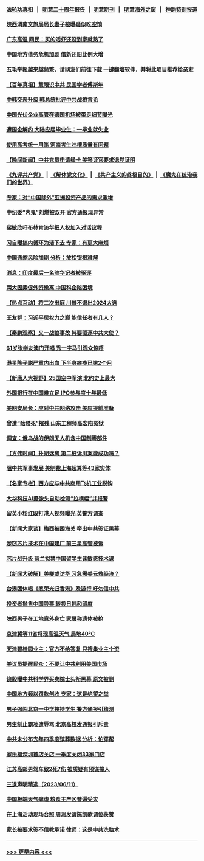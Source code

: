#### [法轮功真相](https://github.com/gfw-breaker/truth/blob/master/README.md?t=0) &nbsp;&nbsp;|&nbsp;&nbsp; [明慧二十周年报告](https://github.com/gfw-breaker/mh-reports/blob/master/README.md?t=0) &nbsp;&nbsp;|&nbsp;&nbsp;[明慧期刊](https://github.com/gfw-breaker/mh-qikan) &nbsp;&nbsp;|&nbsp;&nbsp; [明慧海外之窗](https://github.com/gfw-breaker/mh-news/blob/master/README.md?t=0) &nbsp;&nbsp;|&nbsp;&nbsp; [神韵特别报道](https://github.com/gfw-breaker/mh-news/blob/master/shenyun.md?t=0)
#### [陕西渭南文旅局局长妻子被曝疑似吃空饷](../pages/nsc413/n14015205.md?t=06132144) 
#### [广东高温 网民：买的活虾还没到家就熟了](../pages/nsc413/n14015239.md?t=06132144) 
#### [中国地方债务危机加剧 借新还旧比例大增](../pages/nsc413/n14013459.md?t=06132144) 
#### 五毛举报越来越频繁，请网友们前往下载 [一键翻墙软件](https://github.com/gfw-breaker/ssr-accounts)，并将此项目推荐给亲友
#### [【百年真相】慧眼识中共 民国学者傅斯年](../pages/nsc413/n14014137.md?t=06132144) 
#### [中韩交恶升级 韩总统批评中共战狼言论](../pages/nsc413/n14015238.md?t=06132144) 
#### [中国光伏企业高管在德国机场被带走细节曝光](../pages/nsc413/n14014952.md?t=06132144) 
#### [遭国企解约 大陆应届毕业生：一毕业就失业](../pages/nsc413/n14015117.md?t=06132144) 
#### [使用高考统一用笔 河南考生吐槽质量有问题](../pages/nsc413/n14015186.md?t=06132144) 
#### [【晚间新闻】中共党员申请绿卡 美签证官要求退党证明](../pages/nsc413/n14015135.md?t=06132144) 
#### [《九评共产党》](https://github.com/begood0513/9ping.md/blob/master/README.md) &nbsp;|&nbsp; [《解体党文化》](../../../../jtdwh.md/blob/master/README.md)  &nbsp;|&nbsp; [《共产主义的终极目的》](../../../../gczydzjmd.md/blob/master/README.md) &nbsp;|&nbsp; [《魔鬼在统治我们的世界》](../../../../mgztzwmdsj.md/blob/master/README.md) 
#### [专家：对“中国除外”亚洲投资产品的需求激增](../pages/nsc413/n14015121.md?t=06132144) 
#### [中纪委“内鬼”刘燃被双开 官方通报现异常](../pages/nsc413/n14015109.md?t=06132144) 
#### [裴敏欣吁布林肯访华把人权加入对话议程](../pages/nsc413/n14014962.md?t=06132144) 
#### [习自曝搞内循环为活下去 专家：有更大麻烦](../pages/nsc413/n14014721.md?t=06132144) 
#### [中国通缩风险加剧 分析：放松银根难解](../pages/nsc413/n14014906.md?t=06132144) 
#### [消息：印度最后一名驻华记者被驱逐](../pages/nsc413/n14014852.md?t=06132144) 
#### [两大因素促外资撤离 中国科企陷困境](../pages/nsc413/n14014850.md?t=06132144) 
#### [【热点互动】将二次出庭 川普不退出2024大选](../pages/nsc413/n14014895.md?t=06132144) 
#### [王友群：习近平居权力之巅 能信任者有几人？](../pages/nsc413/n14014882.md?t=06132144) 
#### [【秦鹏观察】又一战狼事故 韩要驱逐中共大使？](../pages/nsc413/n14014862.md?t=06132144) 
#### [61岁张学友澳门开唱 秀一字马引观众惊呼](../pages/nsc413/n14014801.md?t=06132144) 
#### [港星陈子聪严重内出血 下半身瘫痪已逾2个月](../pages/nsc413/n14014848.md?t=06132144) 
#### [【新唐人大视野】25国空中军演 北约史上最大](../pages/nsc413/n14014844.md?t=06132144) 
#### [外国银行在中国难立足 IPO参与度十年最低](../pages/nsc413/n14014846.md?t=06132144) 
#### [美网安局长：应对中共网络攻击 美应提前准备](../pages/nsc413/n14014774.md?t=06132144) 
#### [曾遭“骷髅死”摧残 山东工程师高宏陷冤狱](../pages/nsc413/n14014585.md?t=06132144) 
#### [调查：俄乌战的伊朗无人机含中国制零部件](../pages/nsc413/n14014687.md?t=06132144) 
#### [【方伟时间】扑朔迷离 第二桩诉川案能成功吗？](../pages/nsc413/n14014838.md?t=06132144) 
#### [阻中共军事发展 美制裁上海超算等43家实体](../pages/nsc413/n14014789.md?t=06132144) 
#### [【名家专栏】西方应与中共商用飞机工业脱钩](../pages/nsc413/n14014650.md?t=06132144) 
#### [大华科技AI摄像头自动检测“拉横幅”并报警](../pages/nsc413/n14014544.md?t=06132144) 
#### [留英小粉红殴打港人视频曝光 英警方调查](../pages/nsc413/n14014733.md?t=06132144) 
#### [【新闻大家谈】梅西被困海关 牵出中共签证黑幕](../pages/nsc413/n14014754.md?t=06132144) 
#### [涉窃芯片技术在中国建厂 前三星高管被诉](../pages/nsc413/n14014724.md?t=06132144) 
#### [芯片战升级 荷兰拟禁中国留学生读敏感技术课](../pages/nsc413/n14014730.md?t=06132144) 
#### [【新闻大破解】美卿或访华 习急需美元救经济？](../pages/nsc413/n14014752.md?t=06132144) 
#### [台港团体唱《愿荣光归香港》及游行 吁勿信中共](../pages/nsc413/n14014533.md?t=06132144) 
#### [投资者抛售中国股票 转投日韩和印度](../pages/nsc413/n14014696.md?t=06132144) 
#### [陕西男子在工地意外身亡 家属称遗体被抢](../pages/nsc413/n14014599.md?t=06132144) 
#### [京津冀等11省将现高温天气 局地40℃](../pages/nsc413/n14014579.md?t=06132144) 
#### [天津碧桂园业主：官方不给答复 只搜集业主个资](../pages/nsc413/n14014428.md?t=06132144) 
#### [美议员提醒民众：不要让中共利用美国市场](../pages/nsc413/n14014578.md?t=06132144) 
#### [饶毅曝中共科学界买卖院士头衔黑幕 原文被删](../pages/nsc413/n14014552.md?t=06132144) 
#### [中国地方频以罚款创收 专家：这是绝望之举](../pages/nsc413/n14014485.md?t=06132144) 
#### [男子强闯北京一中学挟持学生 警方通报引猜测](../pages/nsc413/n14014486.md?t=06132144) 
#### [男生制止霸凌遭辱骂 北京高校发通报引斥责](../pages/nsc413/n14014348.md?t=06132144) 
#### [中共未公布去年四季度殡葬数据 分析：怕穿帮](../pages/nsc413/n14014392.md?t=06132144) 
#### [家乐福深圳首店关店 一季度关闭33家门店](../pages/nsc413/n14014389.md?t=06132144) 
#### [江苏高邮男驾车致2死7伤 被质疑有预谋撞人](../pages/nsc413/n14014335.md?t=06132144) 
#### [三退声明精选（2023/06/11）](../pages/nsc413/n14014351.md?t=06132144) 
#### [中国极端天气肆虐 粮食主产区普遍受灾](../pages/nsc413/n14014230.md?t=06132144) 
#### [在上海活动现场合照 周润发请陈凯歌调位获赞](../pages/nsc413/n14014245.md?t=06132144) 
#### [家长被要求签不信教承诺 律师：这是中共洗脑术](../pages/nsc413/n14014255.md?t=06132144) 

----
#### [ >>> 更早内容 <<< ](../indexes/nsc413-earlier.md)
